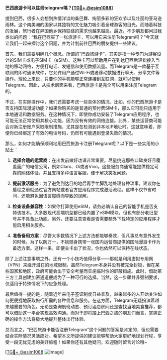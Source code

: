 **巴西旅游卡可以註冊telegram嗎？[[TG💪+ @esim1088](https://t.me/s/esim1088)]**

提到巴西，很多人会想到热情洋溢的桑巴舞、绚丽多彩的狂欢节以及壮丽的亚马逊雨林。这个南美洲的国家以其独特的文化魅力吸引着全球游客的目光。而随着科技的发展，旅行者在异国他乡保持联络的需求也越来越高。最近，不少朋友都问过我类似的问题：“我在巴西买了一张旅游卡，可以用它来注册Telegram吗？”今天就让我们一起来探讨这个问题，并为计划前往巴西的朋友提供一些建议。

首先，我们需要明确几个概念。所谓的“巴西旅游卡”，其实是指一种专门为游客设计的SIM卡或电子SIM卡（eSIM）。这种卡可以帮助用户在到达巴西后轻松接入当地的移动网络，方便打电话、发短信和使用数据流量。而Telegram是一款基于互联网的即时通讯软件，它允许用户通过Wi-Fi或者移动数据进行聊天、分享文件等操作。理论上来说，只要你的手机能够正常连接到互联网，就可以使用Telegram。因此，从技术层面来看，巴西旅游卡是完全可以用来注册Telegram的。

不过，在实际操作中，我们还需要考虑一些具体的情况。比如，你的巴西旅游卡是否支持国际漫游功能？如果你购买的是普通的预付费SIM卡，那么它可能只适用于本地通话和数据服务。在这种情况下，即使你成功安装了Telegram应用程序，也可能无法正常使用其核心功能，因为没有有效的网络连接。此外，某些运营商可能会对新注册账户采取限制措施，尤其是在检测到非本地IP地址时。这就意味着，即便你已经绑定了有效的电话号码，仍然有可能遇到登录失败的情况。

那么，如何才能确保顺利地用巴西旅游卡注册Telegram呢？以下是一些实用的小贴士：

1. **选择合适的运营商**：在出发前做好功课非常重要。尽量挑选那些口碑良好且覆盖面广的电信公司，例如Claro、Oi或者Vivo。这些服务商通常能提供稳定可靠的网络体验，并且支持多种语言客服，便于解决突发问题。
   
2. **提前激活服务**：为了避免到达目的地后再手忙脚乱地处理各种琐事，建议你在启程之前就通过官方网站或者官方应用程序完成激活流程。这样不仅节省时间，还能避免因语言障碍而导致的误解。

3. **检查设备兼容性**：如果你打算使用eSIM，请务必确认自己的智能手机是否支持该技术。大多数现代高端机型都已经内置了eSIM模块，但也有部分老旧型号并不具备此功能。另外，还要注意查看是否需要额外下载特定的应用程序才能启用相关服务。

4. **准备备用方案**：尽管大多数情况下上述方法都能够奏效，但凡事总有意外发生的时候。为了以防万一，不妨随身携带一张国内运营商提供的国际漫游卡作为备选方案。这样一来，即便主卡出了状况，你也依然可以保持在线状态。

除了上述注意事项之外，还有一个小技巧值得分享——那就是利用虚拟专用网（VPN）来绕开潜在的地域限制。虽然Telegram本身并没有被完全封锁，但在某些国家和地区，政府可能会出于安全考量而实施临时性的屏蔽措施。此时，借助第三方工具创建加密通道便成为了一种可行的选择。当然，这一步骤并非强制要求，仅适用于特殊情况下的应急处理。

最后值得一提的是，随着近年来电子签证制度日益普及，越来越多的人开始关注如何更便捷地获取旅行所需的各种信息和服务。在这方面，Telegram无疑扮演着越来越重要的角色。无论是查询航班动态、预订酒店房间还是查找当地美食推荐，都可以借助这一平台实现高效沟通。而对于即将踏上巴西之旅的朋友们而言，掌握正确的操作方法将极大地提升整体出行体验。

总而言之，“巴西旅游卡能否注册Telegram”这个问题的答案是肯定的，但也需要结合实际情况灵活应对。希望本文所提供的建议能够帮助大家更好地规划行程，享受一段无忧无虑的美好旅程！如果你还有其他疑问，欢迎随时留言讨论哦~

[[TG💪+ @esim1088](https://t.me/s/esim1088) ![Image](https://i.postimg.cc/4NQfJmqS/Snipaste-2025-05-13-00-14-12.png)]